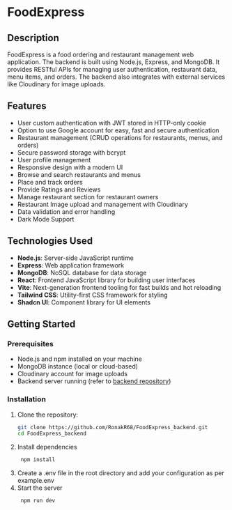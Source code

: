 # FoodExpress

## Description

FoodExpress is a food ordering and restaurant management web application. The backend is built using Node.js, Express, and MongoDB. It provides RESTful APIs for managing user authentication, restaurant data, menu items, and orders. The backend also integrates with external services like Cloudinary for image uploads.

## Features

- User custom authentication with JWT stored in HTTP-only cookie
- Option to use Google account for easy, fast and secure authentication
- Restaurant management (CRUD operations for restaurants, menus, and orders)
- Secure password storage with bcrypt
- User profile management
- Responsive design with a modern UI
- Browse and search restaurants and menus
- Place and track orders
- Provide Ratings and Reviews
- Manage restaurant section for restaurant owners
- Restaurant Image upload and management with Cloudinary
- Data validation and error handling
- Dark Mode Support

## Technologies Used

- **Node.js**: Server-side JavaScript runtime
- **Express**: Web application framework
- **MongoDB**: NoSQL database for data storage
- **React**: Frontend JavaScript library for building user interfaces
- **Vite**: Next-generation frontend tooling for fast builds and hot reloading
- **Tailwind CSS**: Utility-first CSS framework for styling
- **Shadcn UI**: Component library for UI elements

## Getting Started

### Prerequisites

- Node.js and npm installed on your machine
- MongoDB instance (local or cloud-based)
- Cloudinary account for image uploads
- Backend server running (refer to [backend repository](https://github.com/RonakR68/FoodExpress_backend))

### Installation

1. Clone the repository:
   ```bash
   git clone https://github.com/RonakR68/FoodExpress_backend.git
   cd FoodExpress_backend

2. Install dependencies
   ```bash
    npm install

3. Create a .env file in the root directory and add your configuration as per example.env
4. Start the server
   ```bash
    npm run dev
